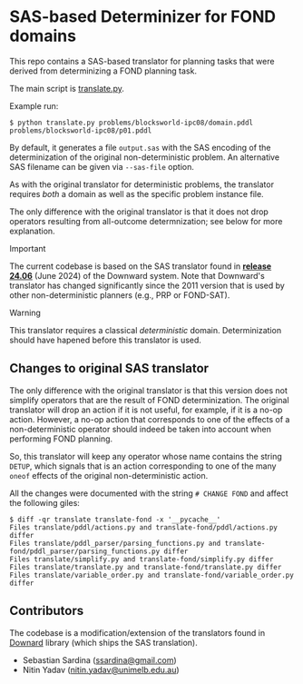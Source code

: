# SAS-based Determinizer for FOND domains

This repo contains a SAS-based translator for planning tasks that were derived from determinizing a FOND planning task.

The main script is [translate.py](translate.py).

Example run:

```shell
$ python translate.py problems/blocksworld-ipc08/domain.pddl problems/blocksworld-ipc08/p01.pddl
```

By default, it generates a file `output.sas` with the SAS encoding of the determinization of the original non-deterministic problem. An alternative SAS filename can be given via `--sas-file` option.

As with the original translator for deterministic problems, the translator requires _both_ a domain as well as the specific problem instance file.

The only difference with the original translator is that it does not drop operators resulting from all-outcome determnization; see below for more explanation.

> [!IMPORTANT]
> The current codebase is based on the SAS translator found in [**release 24.06**](https://github.com/aibasel/downward/tree/release-22.12.0) (June 2024) of the Downward system. Note that Downward's translator has changed significantly since the 2011 version that is used by other non-deterministic planners (e.g., PRP or FOND-SAT).

> [!WARNING]
> This translator requires a classical _deterministic_ domain. Determinization should have hapened before this translator is used.

## Changes to original SAS translator

The only difference with the original translator is that this version does not simplify operators that are the result of FOND determinization. The original translator will drop an action if it is not useful, for example, if it is a no-op action. However, a no-op action that corresponds to one of the effects of a non-deterministic operator should indeed be taken into account when performing FOND planning.

So, this translator will keep any operator whose name contains the string `DETUP`, which signals that is an action corresponding to one of the many `oneof` effects of the original non-deterministic action.

All the changes were documented with the string `# CHANGE FOND` and affect the following giles:

```shell
$ diff -qr translate translate-fond -x '__pycache__'
Files translate/pddl/actions.py and translate-fond/pddl/actions.py differ
Files translate/pddl_parser/parsing_functions.py and translate-fond/pddl_parser/parsing_functions.py differ
Files translate/simplify.py and translate-fond/simplify.py differ
Files translate/translate.py and translate-fond/translate.py differ
Files translate/variable_order.py and translate-fond/variable_order.py differ
```


## Contributors

The codebase is a modification/extension of the translators found in [Downard](https://github.com/aibasel/downward) library (which ships the SAS translation).

- Sebastian Sardina (ssardina@gmail.com)
- Nitin Yadav (nitin.yadav@unimelb.edu.au)

